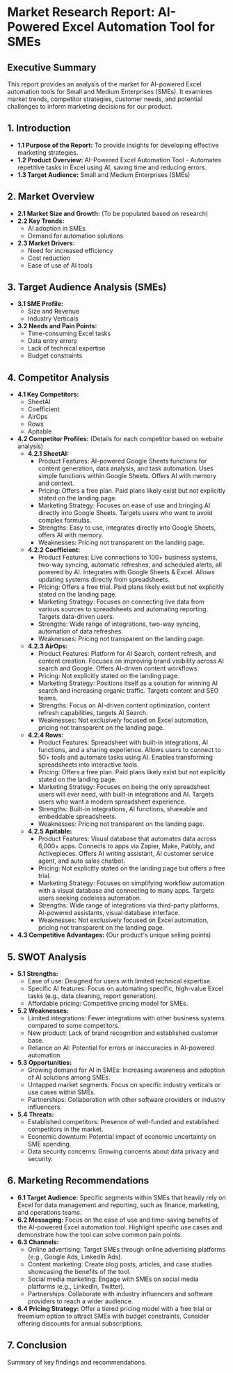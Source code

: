 # Market Research Report: AI-Powered Excel Automation Tool for SMEs

## Executive Summary

This report provides an analysis of the market for AI-powered Excel automation tools for Small and Medium Enterprises (SMEs). It examines market trends, competitor strategies, customer needs, and potential challenges to inform marketing decisions for our product.

## 1. Introduction

*   **1.1 Purpose of the Report:** To provide insights for developing effective marketing strategies.
*   **1.2 Product Overview:** AI-Powered Excel Automation Tool - Automates repetitive tasks in Excel using AI, saving time and reducing errors.
*   **1.3 Target Audience:** Small and Medium Enterprises (SMEs)

## 2. Market Overview

*   **2.1 Market Size and Growth:** (To be populated based on research)
*   **2.2 Key Trends:**
    *   AI adoption in SMEs
    *   Demand for automation solutions
*   **2.3 Market Drivers:**
    *   Need for increased efficiency
    *   Cost reduction
    *   Ease of use of AI tools

## 3. Target Audience Analysis (SMEs)

*   **3.1 SME Profile:**
    *   Size and Revenue
    *   Industry Verticals
*   **3.2 Needs and Pain Points:**
    *   Time-consuming Excel tasks
    *   Data entry errors
    *   Lack of technical expertise
    *   Budget constraints

## 4. Competitor Analysis

*   **4.1 Key Competitors:**
    *   SheetAI
    *   Coefficient
    *   AirOps
    *   Rows
    *   Apitable
*   **4.2 Competitor Profiles:** (Details for each competitor based on website analysis)
    *   **4.2.1 SheetAI:**
        *   Product Features: AI-powered Google Sheets functions for content generation, data analysis, and task automation. Uses simple functions within Google Sheets. Offers AI with memory and context.
        *   Pricing: Offers a free plan. Paid plans likely exist but not explicitly stated on the landing page.
        *   Marketing Strategy: Focuses on ease of use and bringing AI directly into Google Sheets. Targets users who want to avoid complex formulas.
        *   Strengths: Easy to use, integrates directly into Google Sheets, offers AI with memory.
        *   Weaknesses: Pricing not transparent on the landing page.
    *   **4.2.2 Coefficient:**
        *   Product Features: Live connections to 100+ business systems, two-way syncing, automatic refreshes, and scheduled alerts, all powered by AI. Integrates with Google Sheets & Excel. Allows updating systems directly from spreadsheets.
        *   Pricing: Offers a free trial. Paid plans likely exist but not explicitly stated on the landing page.
        *   Marketing Strategy: Focuses on connecting live data from various sources to spreadsheets and automating reporting. Targets data-driven users.
        *   Strengths: Wide range of integrations, two-way syncing, automation of data refreshes.
        *   Weaknesses: Pricing not transparent on the landing page.
    *   **4.2.3 AirOps:**
        *   Product Features: Platform for AI Search, content refresh, and content creation. Focuses on improving brand visibility across AI search and Google. Offers AI-driven content workflows.
        *   Pricing: Not explicitly stated on the landing page.
        *   Marketing Strategy: Positions itself as a solution for winning AI search and increasing organic traffic. Targets content and SEO teams.
        *   Strengths: Focus on AI-driven content optimization, content refresh capabilities, targets AI Search.
        *   Weaknesses: Not exclusively focused on Excel automation, pricing not transparent on the landing page.
    *   **4.2.4 Rows:**
        *   Product Features: Spreadsheet with built-in integrations, AI functions, and a sharing experience. Allows users to connect to 50+ tools and automate tasks using AI. Enables transforming spreadsheets into interactive tools.
        *   Pricing: Offers a free plan. Paid plans likely exist but not explicitly stated on the landing page.
        *   Marketing Strategy: Focuses on being the only spreadsheet users will ever need, with built-in integrations and AI. Targets users who want a modern spreadsheet experience.
        *   Strengths: Built-in integrations, AI functions, shareable and embeddable spreadsheets.
        *   Weaknesses: Pricing not transparent on the landing page.
    *   **4.2.5 Apitable:**
        *   Product Features: Visual database that automates data across 6,000+ apps. Connects to apps via Zapier, Make, Pabbly, and Activepieces. Offers AI writing assistant, AI customer service agent, and auto sales chatbot.
        *   Pricing: Not explicitly stated on the landing page but offers a free trial.
        *   Marketing Strategy: Focuses on simplifying workflow automation with a visual database and connecting to many apps. Targets users seeking codeless automation.
        *   Strengths: Wide range of integrations via third-party platforms, AI-powered assistants, visual database interface.
        *   Weaknesses: Not exclusively focused on Excel automation, pricing not transparent on the landing page.
*   **4.3 Competitive Advantages:** (Our product's unique selling points)

## 5. SWOT Analysis

*   **5.1 Strengths:**
    *   Ease of use: Designed for users with limited technical expertise.
    *   Specific AI features: Focus on automating specific, high-value Excel tasks (e.g., data cleaning, report generation).
    *   Affordable pricing: Competitive pricing model for SMEs.
*   **5.2 Weaknesses:**
    *   Limited integrations: Fewer integrations with other business systems compared to some competitors.
    *   New product: Lack of brand recognition and established customer base.
    *   Reliance on AI: Potential for errors or inaccuracies in AI-powered automation.
*   **5.3 Opportunities:**
    *   Growing demand for AI in SMEs: Increasing awareness and adoption of AI solutions among SMEs.
    *   Untapped market segments: Focus on specific industry verticals or use cases within SMEs.
    *   Partnerships: Collaboration with other software providers or industry influencers.
*   **5.4 Threats:**
    *   Established competitors: Presence of well-funded and established competitors in the market.
    *   Economic downturn: Potential impact of economic uncertainty on SME spending.
    *   Data security concerns: Growing concerns about data privacy and security.

## 6. Marketing Recommendations

*   **6.1 Target Audience:** Specific segments within SMEs that heavily rely on Excel for data management and reporting, such as finance, marketing, and operations teams.
*   **6.2 Messaging:** Focus on the ease of use and time-saving benefits of the AI-powered Excel automation tool. Highlight specific use cases and demonstrate how the tool can solve common pain points.
*   **6.3 Channels:**
    *   Online advertising: Target SMEs through online advertising platforms (e.g., Google Ads, LinkedIn Ads).
    *   Content marketing: Create blog posts, articles, and case studies showcasing the benefits of the tool.
    *   Social media marketing: Engage with SMEs on social media platforms (e.g., LinkedIn, Twitter).
    *   Partnerships: Collaborate with industry influencers and software providers to reach a wider audience.
*   **6.4 Pricing Strategy:** Offer a tiered pricing model with a free trial or freemium option to attract SMEs with budget constraints. Consider offering discounts for annual subscriptions.

## 7. Conclusion

Summary of key findings and recommendations.
